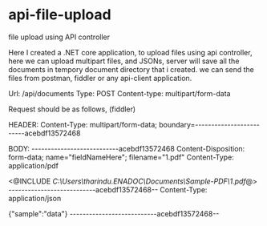 # api-file-upload
file upload using API controller

Here I created a .NET core application, to upload files using api controller, here we can upload multipart files, and JSONs, server will save all the documents in tempory document directory that i created. we can send the files from postman, fiddler or any api-client application.

Url: /api/documents
Type: POST
Content-type: multipart/form-data

Request should be as follows, (fiddler)

HEADER:
Content-Type: multipart/form-data; boundary=-------------------------acebdf13572468

BODY:
---------------------------acebdf13572468
Content-Disposition: form-data; name="fieldNameHere"; filename="1.pdf"
Content-Type: application/pdf

<@INCLUDE *C:\Users\tharindu.ENADOC\Documents\Sample-PDF\1.pdf*@>
---------------------------acebdf13572468--
Content-Type: application/json

{"sample":"data"}
---------------------------acebdf13572468--
